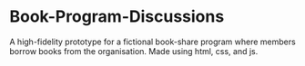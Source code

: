 # Book-Program-Discussions
A high-fidelity prototype for a fictional book-share program where members borrow books from the organisation. Made using html, css, and js.
